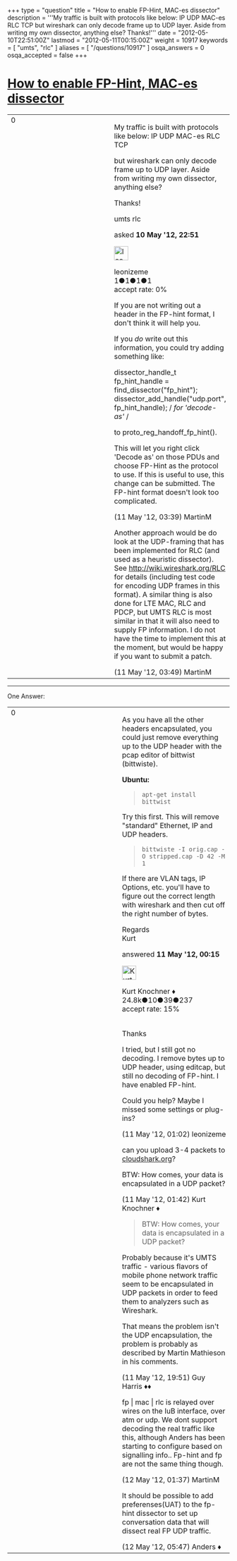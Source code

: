 +++
type = "question"
title = "How to enable FP-Hint, MAC-es dissector"
description = '''My traffic is built with protocols like below: IP UDP MAC-es RLC TCP but wireshark can only decode frame up to UDP layer. Aside from writing my own dissector, anything else? Thanks!'''
date = "2012-05-10T22:51:00Z"
lastmod = "2012-05-11T00:15:00Z"
weight = 10917
keywords = [ "umts", "rlc" ]
aliases = [ "/questions/10917" ]
osqa_answers = 0
osqa_accepted = false
+++

<div class="headNormal">

# [How to enable FP-Hint, MAC-es dissector](/questions/10917/how-to-enable-fp-hint-mac-es-dissector)

</div>

<div id="main-body">

<div id="askform">

<table id="question-table" style="width:100%;"><colgroup><col style="width: 50%" /><col style="width: 50%" /></colgroup><tbody><tr class="odd"><td style="width: 30px; vertical-align: top"><div class="vote-buttons"><div id="post-10917-score" class="post-score" title="current number of votes">0</div><div id="favorite-count" class="favorite-count"></div></div></td><td><div id="item-right"><div class="question-body"><p>My traffic is built with protocols like below: IP UDP MAC-es RLC TCP</p><p>but wireshark can only decode frame up to UDP layer. Aside from writing my own dissector, anything else?</p><p>Thanks!</p></div><div id="question-tags" class="tags-container tags">umts rlc</div><div id="question-controls" class="post-controls"></div><div class="post-update-info-container"><div class="post-update-info post-update-info-user"><p>asked <strong>10 May '12, 22:51</strong></p><img src="https://secure.gravatar.com/avatar/6b388fadeb7e3e0f4243a7f60e517bc2?s=32&amp;d=identicon&amp;r=g" class="gravatar" width="32" height="32" alt="leonizeme&#39;s gravatar image" /><p>leonizeme<br />
<span class="score" title="1 reputation points">1</span><span title="1 badges"><span class="badge1">●</span><span class="badgecount">1</span></span><span title="1 badges"><span class="silver">●</span><span class="badgecount">1</span></span><span title="1 badges"><span class="bronze">●</span><span class="badgecount">1</span></span><br />
<span class="accept_rate" title="Rate of the user&#39;s accepted answers">accept rate:</span> <span title="leonizeme has no accepted answers">0%</span></p></div></div><div id="comments-container-10917" class="comments-container"><span id="10928"></span><div id="comment-10928" class="comment"><div id="post-10928-score" class="comment-score"></div><div class="comment-text"><p>If you are not writing out a header in the FP-hint format, I don't think it will help you.</p><p>If you <em>do</em> write out this information, you could try adding something like:</p><p>dissector_handle_t fp_hint_handle = find_dissector("fp_hint"); dissector_add_handle("udp.port", fp_hint_handle); / <em>for 'decode-as'</em> /</p><p>to proto_reg_handoff_fp_hint().</p><p>This will let you right click 'Decode as' on those PDUs and choose FP-Hint as the protocol to use. If this is useful to use, this change can be submitted. The FP-hint format doesn't look too complicated.</p></div><div id="comment-10928-info" class="comment-info"><span class="comment-age">(11 May '12, 03:39)</span> MartinM</div></div><span id="10931"></span><div id="comment-10931" class="comment"><div id="post-10931-score" class="comment-score"></div><div class="comment-text"><p>Another approach would be do look at the UDP-framing that has been implemented for RLC (and used as a heuristic dissector). See <a href="http://wiki.wireshark.org/RLC">http://wiki.wireshark.org/RLC</a> for details (including test code for encoding UDP frames in this format). A similar thing is also done for LTE MAC, RLC and PDCP, but UMTS RLC is most similar in that it will also need to supply FP information. I do not have the time to implement this at the moment, but would be happy if you want to submit a patch.</p></div><div id="comment-10931-info" class="comment-info"><span class="comment-age">(11 May '12, 03:49)</span> MartinM</div></div></div><div id="comment-tools-10917" class="comment-tools"></div><div class="clear"></div><div id="comment-10917-form-container" class="comment-form-container"></div><div class="clear"></div></div></td></tr></tbody></table>

------------------------------------------------------------------------

<div class="tabBar">

<span id="sort-top"></span>

<div class="headQuestions">

One Answer:

</div>

</div>

<span id="10918"></span>

<div id="answer-container-10918" class="answer">

<table style="width:100%;"><colgroup><col style="width: 50%" /><col style="width: 50%" /></colgroup><tbody><tr class="odd"><td style="width: 30px; vertical-align: top"><div class="vote-buttons"><div id="post-10918-score" class="post-score" title="current number of votes">0</div></div></td><td><div class="item-right"><div class="answer-body"><p>As you have all the other headers encapsulated, you could just remove everything up to the UDP header with the pcap editor of bittwist (bittwiste).</p><p><strong>Ubuntu:</strong></p><blockquote><p><code>apt-get install bittwist</code></p></blockquote><p>Try this first. This will remove "standard" Ethernet, IP and UDP headers.<br />
</p><blockquote><p><code>bittwiste -I orig.cap -O stripped.cap -D 42 -M 1</code></p></blockquote><p>If there are VLAN tags, IP Options, etc. you'll have to figure out the correct length with wireshark and then cut off the right number of bytes.</p><p>Regards<br />
Kurt</p></div><div class="answer-controls post-controls"></div><div class="post-update-info-container"><div class="post-update-info post-update-info-user"><p>answered <strong>11 May '12, 00:15</strong></p><img src="https://secure.gravatar.com/avatar/23b7bf5b13bc2c98b2e8aa9869ca5d75?s=32&amp;d=identicon&amp;r=g" class="gravatar" width="32" height="32" alt="Kurt%20Knochner&#39;s gravatar image" /><p>Kurt Knochner ♦<br />
<span class="score" title="24767 reputation points"><span>24.8k</span></span><span title="10 badges"><span class="badge1">●</span><span class="badgecount">10</span></span><span title="39 badges"><span class="silver">●</span><span class="badgecount">39</span></span><span title="237 badges"><span class="bronze">●</span><span class="badgecount">237</span></span><br />
<span class="accept_rate" title="Rate of the user&#39;s accepted answers">accept rate:</span> <span title="Kurt Knochner has 344 accepted answers">15%</span> </br></br></p></div></div><div id="comments-container-10918" class="comments-container"><span id="10920"></span><div id="comment-10920" class="comment"><div id="post-10920-score" class="comment-score"></div><div class="comment-text"><p>Thanks</p><p>I tried, but I still got no decoding. I remove bytes up to UDP header, using editcap, but still no decoding of FP-hint. I have enabled FP-hint.</p><p>Could you help? Maybe I missed some settings or plug-ins?</p></div><div id="comment-10920-info" class="comment-info"><span class="comment-age">(11 May '12, 01:02)</span> leonizeme</div></div><span id="10921"></span><div id="comment-10921" class="comment"><div id="post-10921-score" class="comment-score"></div><div class="comment-text"><p>can you upload 3-4 packets to <a href="http://cloudshark.org">cloudshark.org</a>?</p><p>BTW: How comes, your data is encapsulated in a UDP packet?</p></div><div id="comment-10921-info" class="comment-info"><span class="comment-age">(11 May '12, 01:42)</span> Kurt Knochner ♦</div></div><span id="10952"></span><div id="comment-10952" class="comment"><div id="post-10952-score" class="comment-score"></div><div class="comment-text"><blockquote><p>BTW: How comes, your data is encapsulated in a UDP packet?</p></blockquote><p>Probably because it's UMTS traffic - various flavors of mobile phone network traffic seem to be encapsulated in UDP packets in order to feed them to analyzers such as Wireshark.</p><p>That means the problem isn't the UDP encapsulation, the problem is probably as described by Martin Mathieson in his comments.</p></div><div id="comment-10952-info" class="comment-info"><span class="comment-age">(11 May '12, 19:51)</span> Guy Harris ♦♦</div></div><span id="10958"></span><div id="comment-10958" class="comment"><div id="post-10958-score" class="comment-score"></div><div class="comment-text"><p>fp | mac | rlc is relayed over wires on the IuB interface, over atm or udp. We dont support decoding the real traffic like this, although Anders has been starting to configure based on signalling info.. Fp-hint and fp are not the same thing though.</p></div><div id="comment-10958-info" class="comment-info"><span class="comment-age">(12 May '12, 01:37)</span> MartinM</div></div><span id="10962"></span><div id="comment-10962" class="comment"><div id="post-10962-score" class="comment-score"></div><div class="comment-text"><p>It should be possible to add preferenses(UAT) to the fp-hint dissector to set up conversation data that will dissect real FP UDP traffic.</p></div><div id="comment-10962-info" class="comment-info"><span class="comment-age">(12 May '12, 05:47)</span> Anders ♦</div></div></div><div id="comment-tools-10918" class="comment-tools"></div><div class="clear"></div><div id="comment-10918-form-container" class="comment-form-container"></div><div class="clear"></div></div></td></tr></tbody></table>

</div>

<div class="paginator-container-left">

</div>

</div>

</div>

